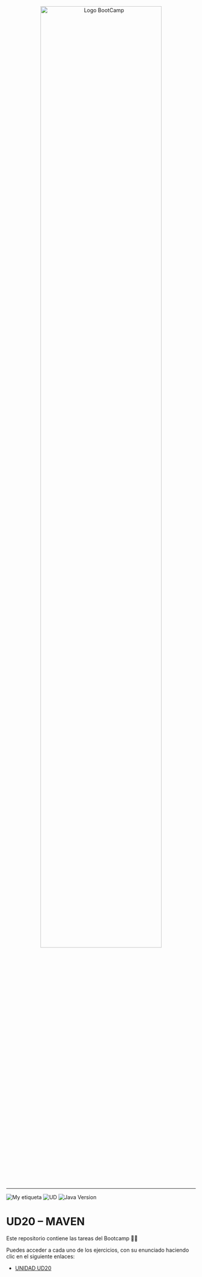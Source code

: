 <div align="center"><img width="80%"  src="https://github.com/TECHMA-Bootcamp-FullStack-Java-Angular/dmb-tsys-java-2909-ta03a/blob/main/utils/BootCamp-reduced.gif?raw=true"  alt="Logo BootCamp" /></div>
<hr>

![My etiqueta](https://img.shields.io/badge/David%20Maza-DiveCode%F0%9F%90%99-blue) ![UD](https://img.shields.io/badge/TA-20-orange)  ![Java Version](https://img.shields.io/badge/maven-4.0-red)

# UD20 – MAVEN 

Este repositorio contiene las tareas del Bootcamp 👨‍💻

Puedes acceder a cada uno de los ejercicios, con su enunciado haciendo clic en el siguiente enlaces:

- [UNIDAD UD20]("")


